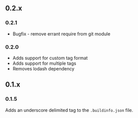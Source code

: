 ## 0.2.x

### 0.2.1

* Bugfix - remove errant require from git module 

### 0.2.0

* Adds support for custom tag format
* Adds support for multiple tags
* Removes lodash dependency

## 0.1.x

### 0.1.5
Adds an underscore delimited tag to the `.buildinfo.json` file.

